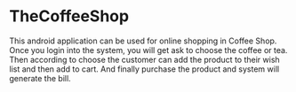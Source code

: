 # TheCoffeeShop
This android application can be used for online shopping in Coffee Shop. Once you login into the system, you will get ask to choose the coffee or tea. Then according to choose the customer can add the product to their wish list and then add to cart. And finally purchase the product and system will generate the bill.
